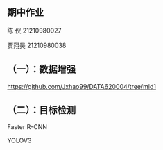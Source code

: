## 期中作业

陈   仪  21210980027

贾翔昊 21210980038 

## （一）：数据增强

https://github.com/Jxhao99/DATA620004/tree/mid1

## （二）：目标检测
Faster R-CNN


YOLOV3
